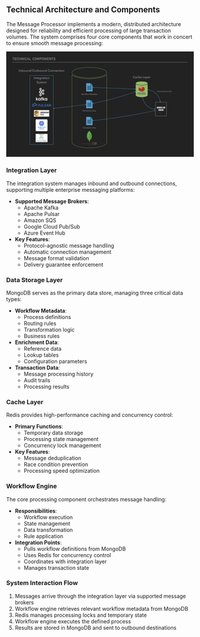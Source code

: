 ## Technical Architecture and Components

The Message Processor implements a modern, distributed architecture designed for reliability and efficient processing of large transaction volumes. The system comprises four core components that work in concert to ensure smooth message processing:

![Technical architecture](../assets/technical-architecture.jpeg)

### Integration Layer
The integration system manages inbound and outbound connections, supporting multiple enterprise messaging platforms:
- **Supported Message Brokers**:
  - Apache Kafka
  - Apache Pulsar
  - Amazon SQS
  - Google Cloud Pub/Sub
  - Azure Event Hub
- **Key Features**:
  - Protocol-agnostic message handling
  - Automatic connection management
  - Message format validation
  - Delivery guarantee enforcement

### Data Storage Layer
MongoDB serves as the primary data store, managing three critical data types:
- **Workflow Metadata**:
  - Process definitions
  - Routing rules
  - Transformation logic
  - Business rules
- **Enrichment Data**:
  - Reference data
  - Lookup tables
  - Configuration parameters
- **Transaction Data**:
  - Message processing history
  - Audit trails
  - Processing results

### Cache Layer
Redis provides high-performance caching and concurrency control:
- **Primary Functions**:
  - Temporary data storage
  - Processing state management
  - Concurrency lock management
- **Key Features**:
  - Message deduplication
  - Race condition prevention
  - Processing speed optimization

### Workflow Engine
The core processing component orchestrates message handling:
- **Responsibilities**:
  - Workflow execution
  - State management
  - Data transformation
  - Rule application
- **Integration Points**:
  - Pulls workflow definitions from MongoDB
  - Uses Redis for concurrency control
  - Coordinates with integration layer
  - Manages transaction state

### System Interaction Flow
1. Messages arrive through the integration layer via supported message brokers
2. Workflow engine retrieves relevant workflow metadata from MongoDB
3. Redis manages processing locks and temporary state
4. Workflow engine executes the defined process
5. Results are stored in MongoDB and sent to outbound destinations